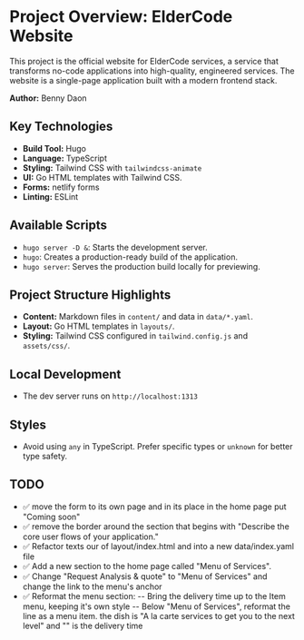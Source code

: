 # Project Overview: ElderCode Website

This project is the official website for ElderCode services, a service that transforms no-code applications into high-quality, engineered services. The website is a single-page application built with a modern frontend stack.

**Author:** Benny Daon

## Key Technologies

- **Build Tool:** Hugo
- **Language:** TypeScript
- **Styling:** Tailwind CSS with `tailwindcss-animate`
- **UI:** Go HTML templates with Tailwind CSS.
- **Forms:** netlify forms
- **Linting:** ESLint

## Available Scripts

- `hugo server -D &`: Starts the development server.
- `hugo`: Creates a production-ready build of the application.
- `hugo server`: Serves the production build locally for previewing.

## Project Structure Highlights

- **Content:** Markdown files in `content/` and data in `data/*.yaml`.
- **Layout:** Go HTML templates in `layouts/`.
- **Styling:** Tailwind CSS configured in `tailwind.config.js` and `assets/css/`.

## Local Development
- The dev server runs on `http://localhost:1313`

## Styles
- Avoid using `any` in TypeScript. Prefer specific types or `unknown` for better type safety.

## TODO 

- ✅ move the form to its own page and in its place in the home page put "Coming soon"
- ✅ remove the border around the section that begins with "Describe the core user flows of your application."
- ✅ Refactor texts our of layout/index.html and into a new data/index.yaml file
- ✅ Add a new section to the home page called "Menu of Services".
- ✅ Change "Request Analysis & quote" to "Menu of Services" and change the link to the menu's anchor
- ✅ Reformat the menu section:
-- Bring the delivery time up to the Item menu, keeping it's own style
-- Below "Menu of Services", reformat the line as a menu item. the dish is "A la carte services to get you to the next level" and "<delivery time>" is the delivery time